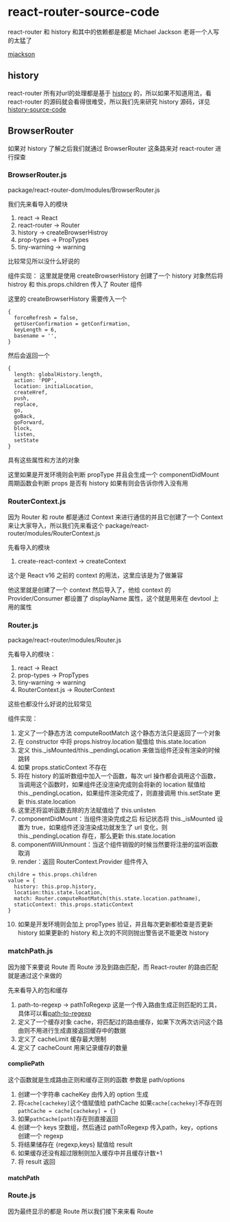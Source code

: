# react-router-source-code
react-router 和 history 和其中的依赖都是都是 Michael Jackson 老哥一个人写的太猛了

[mjackson](https://www.npmjs.com/~mjackson 'mjackson')
## history
react-router 所有对url的处理都是基于 [history](https://github.com/ReactTraining/history 'history') 的，所以如果不知道用法，看 react-router 的源码就会看得很难受，所以我们先来研究 history 源码，详见 [history-source-code](https://github.com/ChunchunIsMe/history-source-code 'history-source-code')

## BrowserRouter
如果对 history 了解之后我们就通过 BrowserRouter 这条路来对 react-router 进行探查

### BrowserRouter.js
package/react-router-dom/modules/BrowserRouter.js

我们先来看导入的模块
1. react -> React
2. react-router -> Router
3. history -> createBrowserHistroy 
4. prop-types -> PropTypes
5. tiny-warning -> warning

比较常见所以没什么好说的

组件实现：
这里就是使用 createBrowserHistory 创建了一个 history 对象然后将 histroy 和 this.props.children 传入了 Router 组件

这里的 createBrowserHistory 需要传入一个
```
{
  forceRefresh = false,
  getUserConfirmation = getConfirmation,
  keyLength = 6,
  basename = '',
}
```
然后会返回一个
```
{
  length: globalHistory.length,
  action: 'POP',
  location: initialLocation,
  createHref,
  push,
  replace,
  go,
  goBack,
  goForward,
  block,
  listen,
  setState
}
```
具有这些属性和方法的对象

这里如果是开发环境则会判断 propType 并且会生成一个 componentDidMount 周期函数会判断 props 是否有 history 如果有则会告诉你传入没有用

### RouterContext.js
因为 Router 和 route 都是通过 Context 来进行通信的并且它创建了一个 Context 来让大家导入，所以我们先来看这个 package/react-router/modules/RouterContext.js

先看导入的模块
1. create-react-context -> createContext

这个是 React v16 之前的 context 的用法，这里应该是为了做兼容

他这里就是创建了一个 context 然后导入了，他给 context 的 Provider/Consumer 都设置了 displayName 属性，这个就是用来在 devtool 上用的属性
### Router.js
package/react-router/modules/Router.js

先看导入的模块：
1. react -> React
2. prop-types -> PropTypes
3. tiny-warning -> warning
4. RouterContext.js -> RouterContext

这些也都没什么好说的比较常见

组件实现：

1. 定义了一个静态方法 computeRootMatch 这个静态方法只是返回了一个对象
2. 在 constructor 中将 props.histroy.location 赋值给 this.state.location
3. 定义 this._isMounted/this._pendingLocation 来做当组件还没有渲染的时候跳转
4. 如果 props.staticContext 不存在
5. 将在 history 的监听数组中加入一个函数，每次 url 操作都会调用这个函数，当调用这个函数时，如果组件还没渲染完成则会将新的 location 赋值给 this._pendingLocation，如果组件渲染完成了，则直接调用 this.setState 更新 this.state.location
6. 这里还将监听函数去除的方法赋值给了 this.unlisten
7. componentDidMount：当组件渲染完成之后 标记状态将 this._isMounted 设置为 true，如果组件还没渲染成功就发生了 url 变化，则 this._pendingLocation 存在，那么更新 this.state.location
8. componentWillUnmount：当这个组件销毁的时候当然要将注册的监听函数取消
9. render：返回 RouterContext.Provider 组件传入 
```
childre = this.props.children
value = {
  history: this.prop.history,
  location:this.state.location,
  match: Router.computeRootMatch(this.state.location.pathname),
  staticContext: this.props.staticContext
}
```
10. 如果是开发环境则会加上 propTypes 验证，并且每次更新都检查是否更新 history 如果更新的 history 和上次的不同则抛出警告说不能更改 history
### matchPath.js
因为接下来要说 Route 而 Route 涉及到路由匹配，而 React-router 的路由匹配就是通过这个来做的

先来看导入的包和缓存
1. path-to-regexp -> pathToRegexp 这是一个传入路由生成正则匹配的工具，具体可以看[path-to-regexp](https://www.npmjs.com/package/path-to-regexp 'path-to-regexp')
2. 定义了一个缓存对象 cache，将匹配过的路由缓存，如果下次再次访问这个路由则不用进行生成直接返回缓存中的数据
3. 定义了 cacheLimit 缓存最大限制
4. 定义了 cacheCount 用来记录缓存的数量
#### compliePath
这个函数就是生成路由正则和缓存正则的函数 参数是 path/options
1. 创建一个字符串 cacheKey 由传入的 option 生成
2. 将`cache[cachekey]`这个值赋值给 pathCache 如果`cache[cachekey]`不存在则 `pathCache = cache[cachekey] = {}`
3. 如果`pathCache[path]`存在则直接返回
3. 创建一个 keys 空数组，然后通过 pathToRegexp 传入path，key，options创建一个 regexp
4. 将结果储存在 {regexp,keys} 赋值给 result
5. 如果缓存还没有超过限制则加入缓存中并且缓存计数+1
6. 将 result 返回
#### matchPath
### Route.js
因为最终显示的都是 Route 所以我们接下来来看 Route
